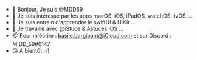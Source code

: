 - 👋 Bonjour, Je suis @MDD59
- 👀 Je suis intéressé par les apps macOS, iOS, iPadOS, watchOS, tvOS ...
- 🌱 Je suis entrain d'apprendre le swiftUI & UIKit ...
- 💞️ Je travaille avec @iStuce & Astuces iOS ...
- 📫 Pour m'écrire : basile.bargibant@iCloud.com et sur Discord : M.DD_59#0147
- 😘 A bientôt ;-)
